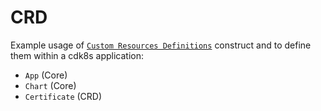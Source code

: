# CRD

Example usage of [`Custom Resources Definitions`](https://cdk8s.io/docs/latest/cli/import/#crds) construct and to define them within a cdk8s application:

- `App` (Core)
- `Chart` (Core)
- `Certificate` (CRD)
